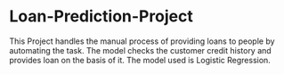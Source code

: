 # Loan-Prediction-Project
This Project handles the manual process of providing loans to people by automating the task. The model checks the customer credit history and provides loan on the basis of it.
The model used is Logistic Regression.
